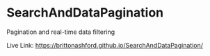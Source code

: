 # SearchAndDataPagination
Pagination and real-time data filtering 

Live Link: https://brittonashford.github.io/SearchAndDataPagination/
